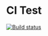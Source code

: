 # CI Test

[![Build status](https://ci.appveyor.com/api/projects/status/7vuwk7tyly2gvi9o?svg=true)](https://ci.appveyor.com/project/IgorKoliberskiy/ajs-oop1)